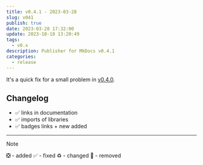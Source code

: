 ```yaml
---
title: v0.4.1 - 2023-03-28
slug: v041
publish: true
date: 2023-03-28 17:32:00
update: 2023-10-10 13:20:49
tags:
  - v0.x
description: Publisher for MkDocs v0.4.1
categories:
  - release
---
```


It's a quick fix for a small problem in [v0.4.0](v040-minifier-and-autonav.md).

<!-- more -->

## Changelog

- ✅ links in documentation
- ✅ imports of libraries
- ✅ badges links + new added

---

> [!note]
> ❎ - added ✅ - fixed ♻️️ - changed 🚫 - removed
